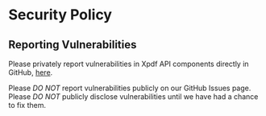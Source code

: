 # Security Policy

## Reporting Vulnerabilities

Please privately report vulnerabilities in Xpdf API components directly in GitHub, [here](https://github.com/codyfrehr/xpdf-api/security/advisories/new).

Please *DO NOT* report vulnerabilities publicly on our GitHub Issues page.\
Please *DO NOT* publicly disclose vulnerabilities until we have had a chance to fix them.